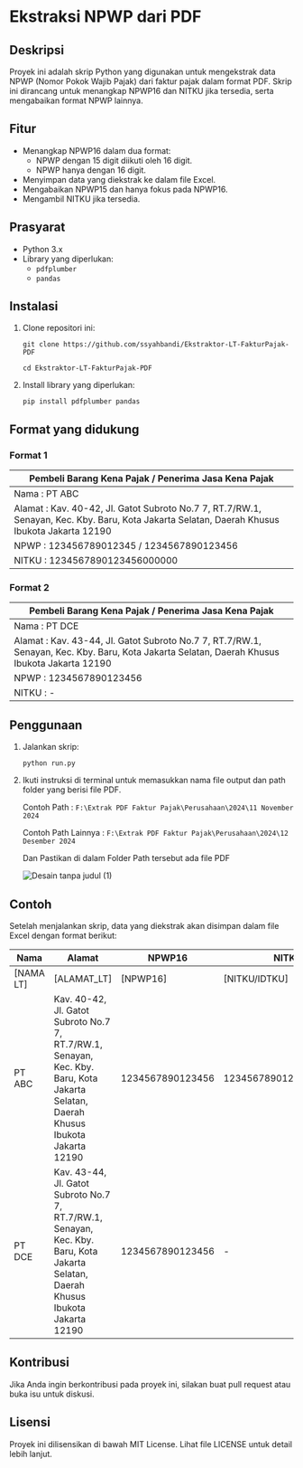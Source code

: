 # Ekstraksi NPWP dari PDF

## Deskripsi  
Proyek ini adalah skrip Python yang digunakan untuk mengekstrak data NPWP (Nomor Pokok Wajib Pajak) dari faktur pajak dalam format PDF. Skrip ini dirancang untuk menangkap NPWP16 dan NITKU jika tersedia, serta mengabaikan format NPWP lainnya.  

## Fitur  
- Menangkap NPWP16 dalam dua format:  
  - NPWP dengan 15 digit diikuti oleh 16 digit.  
  - NPWP hanya dengan 16 digit.  
- Menyimpan data yang diekstrak ke dalam file Excel.  
- Mengabaikan NPWP15 dan hanya fokus pada NPWP16.  
- Mengambil NITKU jika tersedia.  
  
## Prasyarat  
- Python 3.x  
- Library yang diperlukan:  
  - `pdfplumber`  
  - `pandas`  
  
## Instalasi  
1. Clone repositori ini:
   
   ```git clone https://github.com/ssyahbandi/Ekstraktor-LT-FakturPajak-PDF```
   
   ```cd Ekstraktor-LT-FakturPajak-PDF```
   
3. Install library yang diperlukan:
   
   ```pip install pdfplumber pandas```
## Format yang didukung

  ### Format 1
  
  | Pembeli Barang Kena Pajak / Penerima Jasa Kena Pajak          |
  ----------------------------------------------------------------|
  | Nama : PT ABC                                                 |
  | Alamat : Kav. 40-42, Jl. Gatot Subroto No.7 7, RT.7/RW.1, Senayan, Kec. Kby. Baru, Kota Jakarta Selatan, Daerah Khusus Ibukota Jakarta 12190                     |
  | NPWP : 123456789012345 / 1234567890123456                     |
  | NITKU : 1234567890123456000000                                |
  
  ### Format 2

  | Pembeli Barang Kena Pajak / Penerima Jasa Kena Pajak          |
  ----------------------------------------------------------------|
  | Nama : PT DCE                                                 |
  | Alamat : Kav. 43-44, Jl. Gatot Subroto No.7 7, RT.7/RW.1, Senayan, Kec. Kby. Baru, Kota Jakarta Selatan, Daerah Khusus Ibukota Jakarta 12190                    |
  | NPWP : 1234567890123456                                       |
  | NITKU : -                                                     |
  
  
## Penggunaan  
1. Jalankan skrip:
   
   ```python run.py```

2. Ikuti instruksi di terminal untuk memasukkan nama file output dan path folder yang berisi file PDF.

   Contoh Path         : ```F:\Extrak PDF Faktur Pajak\Perusahaan\2024\11 November 2024```
   
   Contoh Path Lainnya : ```F:\Extrak PDF Faktur Pajak\Perusahaan\2024\12 Desember 2024```

   Dan Pastikan di dalam Folder Path tersebut ada file PDF

   ![Desain tanpa judul (1)](https://github.com/user-attachments/assets/1b5b198e-f73c-4094-be13-d97827503c69)

## Contoh  
Setelah menjalankan skrip, data yang diekstrak akan disimpan dalam file Excel dengan format berikut:  
  
  | Nama                   | Alamat                                           | NPWP16              | NITKU                | File                     |  
  |------------------------|--------------------------------------------------|---------------------|----------------------|--------------------------|  
  | [NAMA LT]              | [ALAMAT_LT]                                      | [NPWP16]            | [NITKU/IDTKU]                    | NAMA_PDF.pdf  |  
  | PT ABC                 | Kav. 40-42, Jl. Gatot Subroto No.7 7, RT.7/RW.1, Senayan, Kec. Kby. Baru, Kota Jakarta Selatan, Daerah Khusus Ibukota Jakarta 12190 | 1234567890123456 |1234567890123456000000  | PT ABC.pdf |  
  | PT DCE                 | Kav. 43-44, Jl. Gatot Subroto No.7 7, RT.7/RW.1, Senayan, Kec. Kby. Baru, Kota Jakarta Selatan, Daerah Khusus Ibukota Jakarta 12190 | 1234567890123456 | -                      | PT DCE.pdf |
  
## Kontribusi  
Jika Anda ingin berkontribusi pada proyek ini, silakan buat pull request atau buka isu untuk diskusi.  
  
## Lisensi  
Proyek ini dilisensikan di bawah MIT License. Lihat file LICENSE untuk detail lebih lanjut.  
